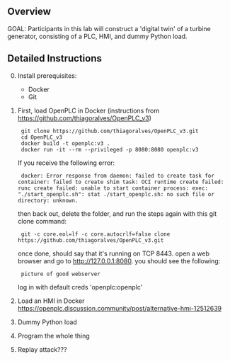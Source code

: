 ## Overview
GOAL: Participants in this lab will construct a 'digital twin' of a turbine generator, consisting of a PLC, HMI, and dummy Python load.

## Detailed Instructions
0. Install prerequisites:
    - Docker
    - Git
1. First, load OpenPLC in Docker (instructions from https://github.com/thiagoralves/OpenPLC_v3)

        git clone https://github.com/thiagoralves/OpenPLC_v3.git
        cd OpenPLC_v3
        docker build -t openplc:v3 .
        docker run -it --rm --privileged -p 8080:8080 openplc:v3

    If you receive the following error:

        docker: Error response from daemon: failed to create task for container: failed to create shim task: OCI runtime create failed: runc create failed: unable to start container process: exec: "./start_openplc.sh": stat ./start_openplc.sh: no such file or directory: unknown.

    then back out, delete the folder, and run the steps again with this git clone command:

        git -c core.eol=lf -c core.autocrlf=false clone https://github.com/thiagoralves/OpenPLC_v3.git

    once done, should say that it's running on TCP 8443. open a web browser and go to http://127.0.0.1:8080. you should see the following:

        picture of good webserver

    log in with default creds 'openplc:openplc'

2. Load an HMI in Docker
    https://openplc.discussion.community/post/alternative-hmi-12512639
3. Dummy Python load
4. Program the whole thing
5. Replay attack???
